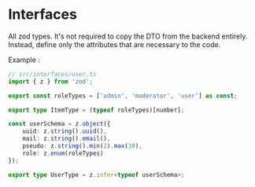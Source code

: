 # Interfaces

All zod types. It's not required to copy the DTO from the backend entirely. Instead, define only the attributes that are necessary to the code.

Example :

```ts
// src/interfaces/user.ts
import { z } from 'zod';

export const roleTypes = ['admin', 'moderator', 'user'] as const;

export type ItemType = (typeof roleTypes)[number];

const userSchema = z.object({
    uuid: z.string().uuid(),
    mail: z.string().email(),
    pseudo: z.string().min(2).max(30),
    role: z.enum(roleTypes)
});

export type UserType = z.infer<typeof userSchema>;
```
